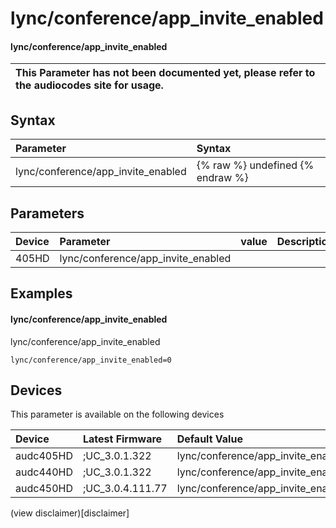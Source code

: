 ﻿---
description: lync/conference/app_invite_enabled
search: false
---

# lync/conference/app_invite_enabled

#### lync/conference/app_invite_enabled


| This Parameter has not been documented yet, please refer to the audiocodes site for usage.  |
| :--- |

## Syntax
| Parameter | Syntax |
| :--- | :--- |
|lync/conference/app_invite_enabled | {% raw %} undefined {% endraw %} |

## Parameters
|Device|Parameter|value|Description|
|:---|:---|:---|:---|
| 405HD | lync/conference/app_invite_enabled |  |  |

## Examples
#### lync/conference/app_invite_enabled

lync/conference/app_invite_enabled

```
lync/conference/app_invite_enabled=0
```

## Devices
This parameter is available on the following devices

| Device | Latest Firmware | Default Value |
|:---|:---|:---|
| audc405HD | ;UC_3.0.1.322 | lync/conference/app_invite_enabled=0 
| audc440HD | ;UC_3.0.1.322 | lync/conference/app_invite_enabled=0 
| audc450HD | ;UC_3.0.4.111.77 | lync/conference/app_invite_enabled=0 

(view disclaimer)[disclaimer]
